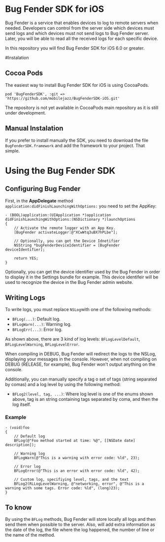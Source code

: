 Bug Fender SDK for iOS
===================

Bug Fender is a service that enables devices to log to remote servers when needed. Developers can control from the server side which devices must send logs and which devices must not send logs to Bug Fender server. Later, you will be able to read all the received logs for each specific device.

In this repository you will find Bug Fender SDK for iOS 6.0 or greater.

#Instalation

## Cocoa Pods
The easiest way to install Bug Fender SDK for iOS is using CocoaPods.
```
pod 'BugFenderSDK', :git => 'https://github.com/mobilejazz/BugFenderSDK-iOS.git'
```
The repository is not yet available in CocoaPods main repository as it is still under development. 

## Manual Instalation
If you prefer to install manually the SDK, you need to download the file `BugFenderSDK.framework` and add the framework to your project. That simple.

# Using the Bug Fender SDK

## Configuring Bug Fender

First, in the **AppDelegate** method `application:didFinishLaunchingWithOptions:` you need to set the AppKey:

```
- (BOOL)application:(UIApplication *)application didFinishLaunchingWithOptions:(NSDictionary *)launchOptions
{
    // Activate the remote logger with an App Key.
    [BugFender activateLogger:@"XCwWtq3uBX7hPLbe"];
   
    // Optionally, you can get the Device Idnetifier 
    NSString *bugFenderDeviceIdentifier = [BugFender deviceIdentifier];
    
    return YES;
}
```

Optionally, you can get the device identifier used by the Bug Fender in order to display it in the Settings bundle for example. This device identifeir will be used to recognize the device in the Bug Fender admin website.

## Writing Logs

To write logs, you must replace `NSLog`with one of the following methods:

- `BFLog(...)`: Default log.
- `BFLogWarn(...)`: Warning log.
- `BFLogErr(...)`: Error log.

As shown above, there are 3 kind of log levels: `BFLogLevelDefault`, `BFLogLevelWarning`, `BFLogLevelError`.

When compiling in DEBUG, Bug Fender will redirect the logs to the NSLog, displaying your messages in the console. However, when not compiling on DEBUG (RELEASE, for example), Bug Fender won't output anything on the console.

Additionally, you can manually specify a tag o set of tags (string separated by comas) and a log level by using the following method:

- `BFLog2(level, tag, ...)`: Where log level is one of the enums shown above, tag is an string containing tags separated by coma, and then the log itself.

### Example

```
- (void)foo
{
    // Default log
    BFLog(@"Foo method started at time: %@", [[NSDate date] description]);
    
    // Warning log
    BFLogWarn(@"This is a warning with error code: %ld", 23);
    
    // Error log
    BFLogError(@"This is an error with error code: %ld", 42);
    
    // Custom log, specifiying level, tags, and the text
    BFLog2(RLLogLevelWarning, @"networking, error", @"This is a warning with some tags. Error code: %ld", (long)23);
}
```

## To know

By using the `BFLog` methods, Bug Fender will store locally all logs and then send them when possible to the server. Also, will add extra information as the date of the log, the file where the log happened, the number of line or the name of the method.
